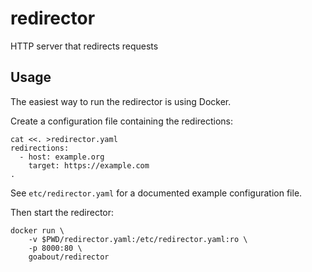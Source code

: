 # redirector

HTTP server that redirects requests


## Usage

The easiest way to run the redirector is using Docker.

Create a configuration file containing the redirections:

    cat <<. >redirector.yaml
    redirections:
      - host: example.org
        target: https://example.com
    .

See `etc/redirector.yaml` for a documented example configuration file.

Then start the redirector:

    docker run \
        -v $PWD/redirector.yaml:/etc/redirector.yaml:ro \
        -p 8000:80 \
        goabout/redirector
